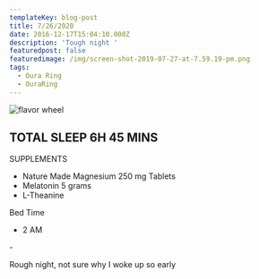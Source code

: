 ```yaml
---
templateKey: blog-post
title: 7/26/2020
date: 2016-12-17T15:04:10.000Z
description: 'Tough night '
featuredpost: false
featuredimage: /img/screen-shot-2019-07-27-at-7.59.19-pm.png
tags:
  - Oura Ring
  - OuraRing
---
```

![flavor wheel](/img/flavor_wheel.jpg)



## TOTAL SLEEP 6H 45 MINS

SUPPLEMENTS

* Nature Made Magnesium 250 mg Tablets
* Melatonin 5 grams 
* L-Theanine

Bed Time 

* 2 AM 

\-

Rough night, not sure why I woke up so early
